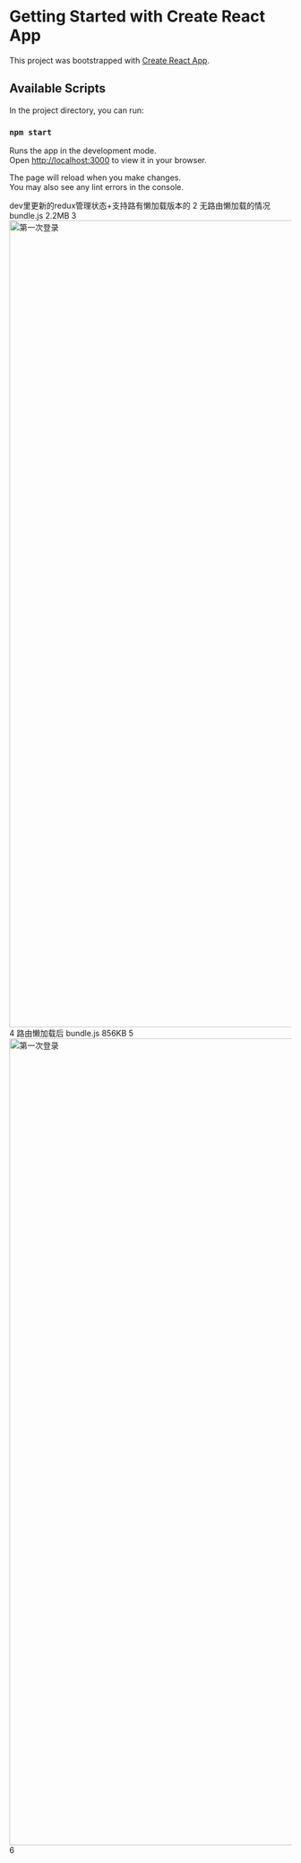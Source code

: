 # Getting Started with Create React App

This project was bootstrapped with [Create React App](https://github.com/facebook/create-react-app).

## Available Scripts

In the project directory, you can run:

### `npm start`

Runs the app in the development mode.\
Open [http://localhost:3000](http://localhost:3000) to view it in your browser.

The page will reload when you make changes.\
You may also see any lint errors in the console.

dev里更新的redux管理状态+支持路有懒加载版本的
2
无路由懒加载的情况 bundle.js 2.2MB
3
<img width="1440" alt="第一次登录" src="https://user-images.githubusercontent.com/74123648/188433098-d1b6b15d-3a70-458d-a000-a7e3f0b9366b.png">
4
路由懒加载后 bundle.js 856KB
5
<img width="1440" alt="第一次登录" src="https://user-images.githubusercontent.com/74123648/188433263-79460aa0-b2f6-4f67-a478-1a3306a8d2aa.png">
6
